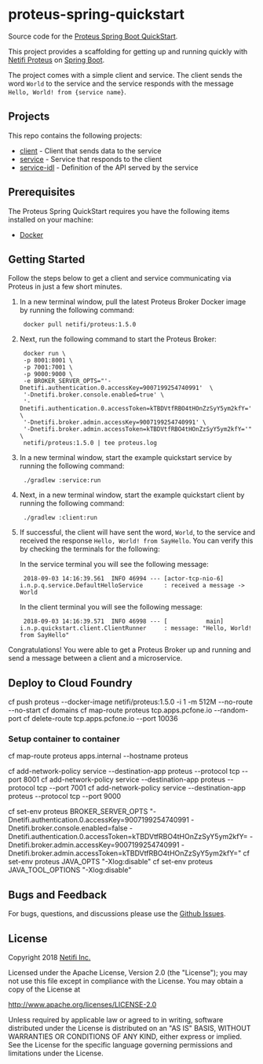 # proteus-spring-quickstart
Source code for the [Proteus Spring Boot QuickStart](https://www.netifi.com/getstarted-springboot).

This project provides a scaffolding for getting up and running quickly with [Netifi Proteus](http://www.netifi.com/proteus.html) on [Spring Boot](https://spring.io/projects/spring-boot).

The project comes with a simple client and service. The client sends the word `World` to the service and the service responds with the message `Hello, World! from {service name}`.

## Projects
This repo contains the following projects:

* [client](client) - Client that sends data to the service
* [service](service) - Service that responds to the client
* [service-idl](service-idl) - Definition of the API served by the service

## Prerequisites
The Proteus Spring QuickStart requires you have the following items installed on your machine:

* [Docker](https://docs.docker.com/install/)

## Getting Started
Follow the steps below to get a client and service communicating via Proteus in just a few short minutes.

1. In a new terminal window, pull the latest Proteus Broker Docker image by running the following command:

        docker pull netifi/proteus:1.5.0
        
2. Next, run the following command to start the Proteus Broker:

        docker run \
        -p 8001:8001 \
        -p 7001:7001 \
        -p 9000:9000 \
        -e BROKER_SERVER_OPTS="'-Dnetifi.authentication.0.accessKey=9007199254740991'  \
        '-Dnetifi.broker.console.enabled=true' \
        '-Dnetifi.authentication.0.accessToken=kTBDVtfRBO4tHOnZzSyY5ym2kfY=' \
        '-Dnetifi.broker.admin.accessKey=9007199254740991' \
        '-Dnetifi.broker.admin.accessToken=kTBDVtfRBO4tHOnZzSyY5ym2kfY='" \
        netifi/proteus:1.5.0 | tee proteus.log

3. In a new terminal window, start the example quickstart service by running the following command:

        ./gradlew :service:run
        
4. Next, in a new terminal window, start the example quickstart client by running the following command:

        ./gradlew :client:run
        
5. If successful, the client will have sent the word, `World`, to the service and received the response `Hello, World! from SayHello`. You can verify this by checking the terminals for the following:

    In the service terminal you will see the following message:
    
        2018-09-03 14:16:39.561  INFO 46994 --- [actor-tcp-nio-6] i.n.p.q.service.DefaultHelloService      : received a message -> World

    In the client terminal you will see the following message:
    
        2018-09-03 14:16:39.571  INFO 46998 --- [           main] i.n.p.quickstart.client.ClientRunner     : message: "Hello, World! from SayHello"

Congratulations! You were able to get a Proteus Broker up and running and send a message between a client and a microservice.



## Deploy to Cloud Foundry

cf push proteus --docker-image netifi/proteus:1.5.0 -i 1 -m 512M --no-route --no-start
cf domains
cf map-route proteus tcp.apps.pcfone.io --random-port
cf delete-route tcp.apps.pcfone.io --port 10036

### Setup container to container
cf map-route proteus apps.internal --hostname proteus

cf add-network-policy service --destination-app proteus --protocol tcp --port 8001
cf add-network-policy service --destination-app proteus --protocol tcp --port 7001
cf add-network-policy service --destination-app proteus --protocol tcp --port 9000



cf set-env proteus BROKER_SERVER_OPTS "-Dnetifi.authentication.0.accessKey=9007199254740991 -Dnetifi.broker.console.enabled=false -Dnetifi.authentication.0.accessToken=kTBDVtfRBO4tHOnZzSyY5ym2kfY= -Dnetifi.broker.admin.accessKey=9007199254740991 -Dnetifi.broker.admin.accessToken=kTBDVtfRBO4tHOnZzSyY5ym2kfY="
cf set-env proteus JAVA_OPTS "-Xlog:disable"
cf set-env proteus JAVA_TOOL_OPTIONS "-Xlog:disable"

## Bugs and Feedback
For bugs, questions, and discussions please use the [Github Issues](https://github.com/netifi/proteus-spring-quickstart/issues).

## License
Copyright 2018 [Netifi Inc.](https://www.netifi.com)

Licensed under the Apache License, Version 2.0 (the "License");
you may not use this file except in compliance with the License.
You may obtain a copy of the License at

   http://www.apache.org/licenses/LICENSE-2.0

Unless required by applicable law or agreed to in writing, software
distributed under the License is distributed on an "AS IS" BASIS,
WITHOUT WARRANTIES OR CONDITIONS OF ANY KIND, either express or implied.
See the License for the specific language governing permissions and
limitations under the License.
